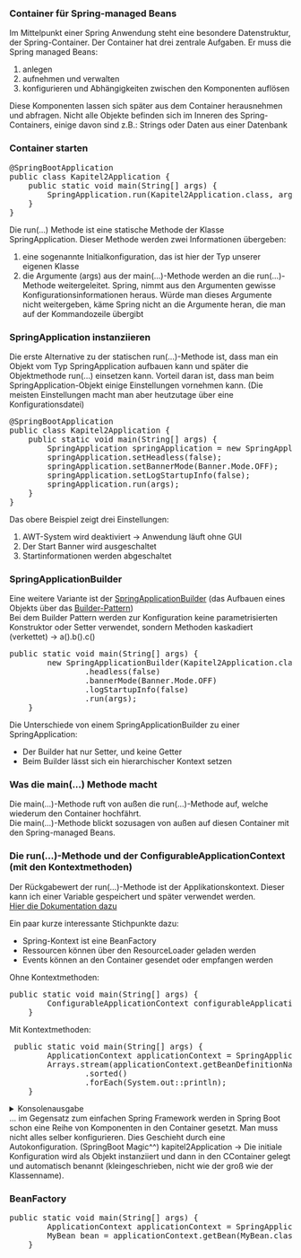 ### Container für Spring-managed Beans
Im Mittelpunkt einer Spring Anwendung steht eine besondere Datenstruktur, der Spring-Container.
Der Container hat drei zentrale Aufgaben. Er muss die Spring managed Beans:
1. anlegen
2. aufnehmen und verwalten
3. konfigurieren und Abhängigkeiten zwischen den Komponenten auflösen

Diese Komponenten lassen sich später aus dem Container herausnehmen und abfragen. 
Nicht alle Objekte befinden sich im Inneren des Spring-Containers, einige davon sind z.B.: Strings oder Daten aus einer Datenbank

### Container starten
<pre>
@SpringBootApplication
public class Kapitel2Application {
	public static void main(String[] args) {
		SpringApplication.run(Kapitel2Application.class, args);
	}
}
</pre>

Die run(...) Methode ist eine statische Methode der Klasse SpringApplication.
Dieser Methode werden zwei Informationen übergeben:
1. eine sogenannte Initialkonfiguration, das ist hier der Typ unserer eigenen Klasse 
2. die Argumente (args) aus der main(...)-Methode werden an die run(...)-Methode weitergeleitet. Spring, nimmt aus den Argumenten gewisse Konfigurationsinformationen heraus. Würde man dieses Argumente nicht weitergeben, käme Spring nicht an die Argumente heran, die man auf der Kommandozeile übergibt

### SpringApplication instanziieren
Die erste Alternative zu der statischen run(...)-Methode ist, dass man ein Objekt vom Typ SpringApplication aufbauen kann und später die Objektmethode run(...) einsetzen kann.
Vorteil daran ist, dass man beim SpringApplication-Objekt einige Einstellungen vornehmen kann.
(Die meisten Einstellungen macht man aber heutzutage über eine Konfigurationsdatei)
<pre>
@SpringBootApplication
public class Kapitel2Application {
	public static void main(String[] args) {
		SpringApplication springApplication = new SpringApplication(Kapitel2Application.class);
		springApplication.setHeadless(false);
		springApplication.setBannerMode(Banner.Mode.OFF);
		springApplication.setLogStartupInfo(false);
		springApplication.run(args);
	}
}
</pre>

Das obere Beispiel zeigt drei Einstellungen:
1. AWT-System wird deaktiviert → Anwendung läuft ohne GUI
2. Der Start Banner wird ausgeschaltet
3. Startinformationen werden abgeschaltet

### SpringApplicationBuilder
Eine weitere Variante ist der [SpringApplicationBuilder](https://docs.spring.io/spring-boot/docs/current/api/org/springframework/boot/builder/SpringApplicationBuilder.html) (das Aufbauen eines Objekts über das [Builder-Pattern](https://refactoring.guru/design-patterns/builder))  
Bei dem Builder Pattern werden zur Konfiguration keine parametrisierten Konstruktor oder Setter verwendet, sondern Methoden kaskadiert (verkettet) -> a().b().c()  
<pre>
public static void main(String[] args) {
		new SpringApplicationBuilder(Kapitel2Application.class)
				.headless(false)
				.bannerMode(Banner.Mode.OFF)
				.logStartupInfo(false)
				.run(args);
	}
</pre>

Die Unterschiede von einem SpringApplicationBuilder zu einer SpringApplication:   
- Der Builder hat nur Setter, und keine Getter
- Beim Builder lässt sich ein hierarchischer Kontext setzen

### Was die main(...) Methode macht
Die main(...)-Methode ruft von außen die run(...)-Methode auf, welche wiederum den Container hochfährt.  
Die main(...)-Methode blickt sozusagen von außen auf diesen Container mit den Spring-managed Beans.  

### Die run(...)-Methode und der ConfigurableApplicationContext (mit den Kontextmethoden)
Der Rückgabewert der run(...)-Methode ist der Applikationskontext. Dieser kann ich einer Variable gespeichert und später verwendet werden.  
[Hier die Dokumentation dazu](https://docs.spring.io/spring-framework/docs/current/javadoc-api/org/springframework/context/ConfigurableApplicationContext.html)  

Ein paar kurze interessante Stichpunkte dazu:
- Spring-Kontext ist eine BeanFactory
- Ressourcen können über den ResourceLoader geladen werden
- Events können an den Container gesendet oder empfangen werden

Ohne Kontextmethoden:  
<pre>
public static void main(String[] args) {
		ConfigurableApplicationContext configurableApplicationContext = SpringApplication.run(Kapitel2Application.class, args);
	}
</pre>  
Mit Kontextmethoden:  
<pre>
 public static void main(String[] args) {
		ApplicationContext applicationContext = SpringApplication.run(Kapitel2Application.class, args);
		Arrays.stream(applicationContext.getBeanDefinitionNames())
				.sorted()
				.forEach(System.out::println);
	}
</pre>

<details>
<summary>Konsolenausgabe</summary>
<br>

applicationAvailability  
applicationTaskExecutor  
forceAutoProxyCreatorToUseClassProxying  
**kapitel2Application**  
lifecycleProcessor  
mbeanExporter  
mbeanServer  
objectNamingStrategy  
org.springframework.aop.config.internalAutoProxyCreator  
org.springframework.boot.autoconfigure.AutoConfigurationPackages  
org.springframework.boot.autoconfigure.admin.SpringApplicationAdminJmxAutoConfiguration  
org.springframework.boot.autoconfigure.aop.AopAutoConfiguration  
org.springframework.boot.autoconfigure.aop.AopAutoConfiguration$ClassProxyingConfiguration  
org.springframework.boot.autoconfigure.availability.ApplicationAvailabilityAutoConfiguration  
org.springframework.boot.autoconfigure.context.ConfigurationPropertiesAutoConfiguration  
org.springframework.boot.autoconfigure.context.LifecycleAutoConfiguration  
org.springframework.boot.autoconfigure.context.PropertyPlaceholderAutoConfiguration  
org.springframework.boot.autoconfigure.info.ProjectInfoAutoConfiguration  
org.springframework.boot.autoconfigure.internalCachingMetadataReaderFactory  
org.springframework.boot.autoconfigure.jmx.JmxAutoConfiguration  
org.springframework.boot.autoconfigure.sql.init.SqlInitializationAutoConfiguration  
org.springframework.boot.autoconfigure.ssl.SslAutoConfiguration  
org.springframework.boot.autoconfigure.task.TaskExecutionAutoConfiguration  
org.springframework.boot.autoconfigure.task.TaskSchedulingAutoConfiguration  
org.springframework.boot.context.internalConfigurationPropertiesBinder  
org.springframework.boot.context.properties.BoundConfigurationProperties  
org.springframework.boot.context.properties.ConfigurationPropertiesBindingPostProcessor  
org.springframework.boot.context.properties.EnableConfigurationPropertiesRegistrar.methodValidationExcludeFilter  
org.springframework.boot.sql.init.dependency.DatabaseInitializationDependencyConfigurer$DependsOnDatabaseInitializationPostProcessor  
org.springframework.context.annotation.internalAutowiredAnnotationProcessor  
org.springframework.context.annotation.internalCommonAnnotationProcessor  
org.springframework.context.annotation.internalConfigurationAnnotationProcessor  
org.springframework.context.event.internalEventListenerFactory  
org.springframework.context.event.internalEventListenerProcessor  
propertySourcesPlaceholderConfigurer  
spring.info-org.springframework.boot.autoconfigure.info.ProjectInfoProperties  
spring.jmx-org.springframework.boot.autoconfigure.jmx.JmxProperties  
spring.lifecycle-org.springframework.boot.autoconfigure.context.LifecycleProperties  
spring.sql.init-org.springframework.boot.autoconfigure.sql.init.SqlInitializationProperties  
spring.ssl-org.springframework.boot.autoconfigure.ssl.SslProperties  
spring.task.execution-org.springframework.boot.autoconfigure.task.TaskExecutionProperties  
spring.task.scheduling-org.springframework.boot.autoconfigure.task.TaskSchedulingProperties  
springApplicationAdminRegistrar  
sslBundleRegistry  
sslPropertiesSslBundleRegistrar  
taskExecutorBuilder  
taskSchedulerBuilder  
  
Process finished with exit code 0  

</details>
... im Gegensatz zum einfachen Spring Framework werden in Spring Boot schon eine Reihe von Komponenten in den Container gesetzt. Man muss nicht alles selber konfigurieren.  
Dies Geschieht durch eine Autokonfiguration. (SpringBoot Magic^^)  
kapitel2Application -> Die initiale Konfiguration wird als Objekt instanziiert und dann in den CContainer gelegt und automatisch benannt (kleingeschrieben, nicht wie der groß wie der Klassenname).

### BeanFactory

<pre>
public static void main(String[] args) {
		ApplicationContext applicationContext = SpringApplication.run(Kapitel2Application.class, args);
		MyBean bean = applicationContext.getBean(MyBean.class);
    }
</pre>
